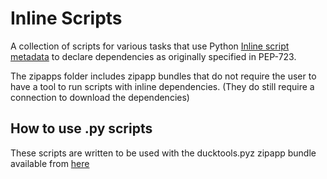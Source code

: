 # Inline Scripts #

A collection of scripts for various tasks that use Python 
[Inline script metadata](https://packaging.python.org/en/latest/specifications/inline-script-metadata/#inline-script-metadata)
to declare dependencies as originally specified in PEP-723.

The zipapps folder includes zipapp bundles that do not require the user to have
a tool to run scripts with inline dependencies. (They do still require
a connection to download the dependencies)

## How to use .py scripts ##

These scripts are written to be used with the ducktools.pyz zipapp bundle available
from [here](https://github.com/DavidCEllis/ducktools-env/releases/latest)
